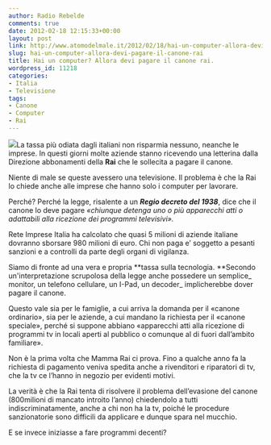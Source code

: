 ```yaml
---
author: Radio Rebelde
comments: true
date: 2012-02-18 12:15:33+00:00
layout: post
link: http://www.atomodelmale.it/2012/02/18/hai-un-computer-allora-devi-pagare-il-canone-rai/
slug: hai-un-computer-allora-devi-pagare-il-canone-rai
title: Hai un computer? Allora devi pagare il canone rai.
wordpress_id: 11218
categories:
- Italia
- Televisione
tags:
- Canone
- Computer
- Rai
---
```


![](http://www.atomodelmale.it/wp-content/uploads/2012/02/cavallo-rai1-300x196.jpg)La tassa più odiata dagli italiani non risparmia nessuno, neanche le imprese. In questi giorni molte aziende stanno ricevendo una letterina dalla Direzione abbonamenti della **Rai** che le sollecita a pagare il canone.

Niente di male se queste avessero una televisione. Il problema è che la Rai lo chiede anche alle imprese che hanno solo i computer per lavorare.

Perché? Perché la legge, risalente a un **_Regio decreto del 1938_**, dice che il canone lo deve pagare _«chiunque detenga uno o più apparecchi atti o adattabili alla ricezione dei programmi televisivi»._

Rete Imprese Italia ha calcolato che quasi 5 milioni di aziende italiane dovranno sborsare 980 milioni di euro. Chi non paga e’ soggetto a pesanti sanzioni e a controlli da parte degli organi di vigilanza.


Siamo di fronte ad una vera e propria **tassa sulla tecnologia. **Secondo un'interpretazione scrupolosa della legge anche possedere un semplice_ monitor, un telefono cellulare, un I-Pad, un decoder_ implicherebbe dover pagare il canone.

Questo vale sia per le famiglie, a cui arriva la domanda per il «canone ordinario», sia per le aziende, a cui mandano la richiesta per il «canone speciale», perché si suppone abbiano «apparecchi atti alla ricezione di programmi tv in locali aperti al pubblico o comunque al di fuori dall’ambito familiare».

Non è la prima volta che Mamma Rai ci prova. Fino a qualche anno fa la richiesta di pagamento veniva spedita anche a rivenditori e riparatori di tv, che la tv ce l’hanno in negozio per evidenti motivi.

La verità è che la Rai tenta di risolvere il problema dell’evasione del canone (800milioni di mancato introito l’anno) chiedendolo a tutti indiscriminatamente, anche a chi non ha la tv, poiché le procedure sanzionatorie sono difficili da applicare e dunque spara nel mucchio.

E se invece iniziasse a fare programmi decenti?
